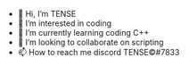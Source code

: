 - 👋 Hi, I’m TENSE
- 👀 I’m interested in coding
- 🌱 I’m currently learning coding C++
- 💞️ I’m looking to collaborate on scripting
- 📫 How to reach me discord TENSE©#7833

<!---
TENSE-THUNDER/TENSE-THUNDER is a ✨ special ✨ repository because its `README.md` (this file) appears on your GitHub profile.
You can click the Preview link to take a look at your changes.
--->
